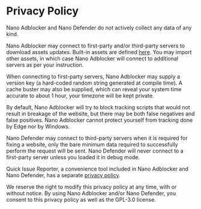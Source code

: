 # Privacy Policy

Nano Adblocker and Nano Defender do not actively collect any data of any kind.

Nano Adblocker may connect to first-party and/or third-party servers to
download assets updates. Built-in assets are defined
[here](https://github.com/NanoAdblocker/NanoCore2/blob/master/src/assets.json).
You may import other assets, in which case Nano Adblocker will connect to
additional servers as per your instruction.

When connecting to first-party servers, Nano Adblocker may supply a version
key (a hard-coded random string generated at compile time). A cache buster
may also be supplied, which can reveal your system time accurate to about 1
hour, your timezone will be kept private.

By default, Nano Adblocker will try to block tracking scripts that would not
result in breakage of the website, but there may be both false negatives and
false positives. Nano Adblocker cannot protect yourself from tracking done by
Edge nor by Windows.

Nano Defender may connect to third-party servers when it is required for fixing
a website, only the bare minimum data required to successfully perform the
request will be sent. Nano Defender will never connect to a first-party server
unless you loaded it in debug mode.

Quick Issue Reporter, a convenience tool included in Nano Adblocker and Nano
Defender, has a separate
[privacy policy](https://github.com/jspenguin2017/uBlockProtector/blob/master/notes/issue-reporter.md#privacy-policy-for-quick-issue-reporter).

We reserve the right to modify this privacy policy at any time, with or without
notice. By using Nano Adblocker and/or Nano Defender, you consent to this
privacy policy as well as the GPL-3.0 license.
